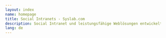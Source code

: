 ```yaml
---
layout: index
name: homepage
title: Social Intranets - Syslab.com
description: Social Intranet und leistungsfähige Weblösungen entwickelt von engagierten Teams
lang: de
---
```


